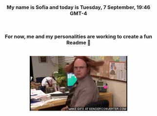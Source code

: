 


<div align="center">
<h3 >My name is Sofia and today is Tuesday, 7 September, 19:46 GMT-4</h3><br>
<h3 >For now, me and my personalities are working to create a fun Readme 👋
</h3><br>
<img src='img/dwight.gif' alt='working...'/>
</div>
